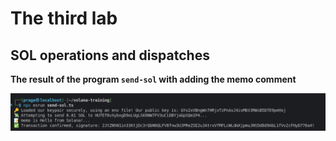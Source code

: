 # The third lab

## SOL operations and dispatches

**The result of the program `send-sol` with adding the memo comment**

<p>
 <img src="./img/result1.png">
</p>